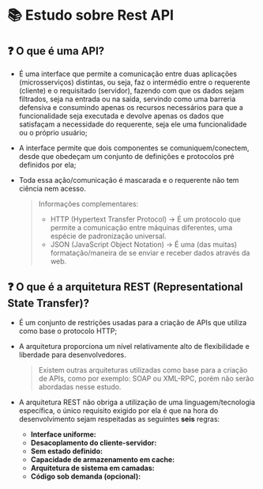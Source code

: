 # :books: Estudo sobre Rest API
## :question: O que é uma API?
*  É uma interface que permite a comunicação entre duas aplicações (microsserviços) distintas, ou seja, faz o intermédio entre o requerente (cliente) e o requisitado (servidor), fazendo com que os dados sejam filtrados, seja na entrada ou na saída, servindo como uma barreria defensiva e consumindo apenas os recursos necessários para que a funcionalidade seja executada e devolve apenas os dados que satisfaçam a necessidade do requerente, seja ele uma funcionalidade ou o próprio usuário;
*  A interface permite que dois componentes se comuniquem/conectem, desde que obedeçam um conjunto de definições e protocolos pré definidos por ela;
*  Toda essa ação/comunicação é mascarada e o requerente não tem ciência nem acesso.
  
    > Informações complementares:
    > *  HTTP (Hypertext Transfer Protocol) -> É um protocolo que permite a comunicação entre máquinas diferentes, uma espécie de padronização universal.
    > *  JSON (JavaScript Object Notation) -> É uma (das muitas) formatação/maneira de se enviar e receber dados através da web.

## :question: O que é a arquitetura REST (Representational State Transfer)?
*  É um conjunto de restrições usadas para a criação de APIs que utiliza como base o protocolo HTTP;
*  A arquitetura proporciona um nível relativamente alto de flexibilidade e liberdade para desenvolvedores.
  
   >  Existem outras arquiteturas utilizadas como base para a criação de APIs, como por exemplo: SOAP ou XML-RPC, porém não serão abordadas nesse estudo.
   
* A arquitetura REST não obriga a utilização de uma linguagem/tecnologia específica, o único requisito exigido por ela é que na hora do desenvolvimento sejam respeitadas as seguintes **seis** regras:
  
  * **Interface uniforme:**
  * **Desacoplamento do cliente-servidor:**
  * **Sem estado definido:**
  * **Capacidade de armazenamento em cache:**
  * **Arquitetura de sistema em camadas:**
  * **Código sob demanda (opcional):**
